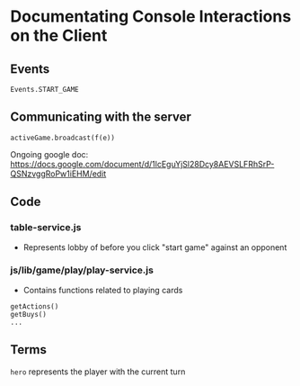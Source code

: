 # Documentating Console Interactions on the Client

## Events
```
Events.START_GAME
```

## Communicating with the server
```
activeGame.broadcast(f(e))
```

Ongoing google doc: https://docs.google.com/document/d/1lcEguYjSl28Dcy8AEVSLFRhSrP-QSNzvggRoPw1iEHM/edit

## Code
### table-service.js
- Represents lobby of before you click "start game" against an opponent
### js/lib/game/play/play-service.js
- Contains functions related to playing cards
```
getActions()
getBuys()
...
```

## Terms
`hero` represents the player with the current turn
